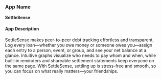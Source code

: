 ### App Name
**SettleSense**

#### App Description
SettleSense makes peer-to-peer debt tracking effortless and transparent. Log every loan—whether you owe money or someone owes you—assign each entry to a person, event, or group, and see your net balance at a glance. Intuitive graphs visualize who needs to pay whom and when, while built-in reminders and shareable settlement statements keep everyone on the same page. With SettleSense, settling up is stress-free and smooth, so you can focus on what really matters—your friendships.